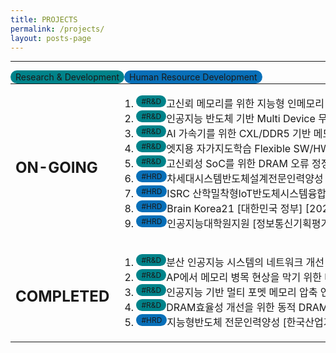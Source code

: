 ```yaml
---
title: PROJECTS
permalink: /projects/
layout: posts-page
---
```


<hr>

<span style="background-color:#00838a;float:left;padding:2px 8px;border-radius:50px">Research & Development</span>

<span style="background-color:#086fb8;float:left;padding:2px 8px;border-radius:50px">Human Resource Development</span>

<table border="0">
  <tr>
    <td> <h2> ON-GOING </h2> </td>
    <td nowrap>
      <ol>
        <li> <span style="background-color:#00838a;font-size:12px;float:left;padding:2px 8px;border-radius:50px">#R&D</span> 고신뢰 메모리를 위한 지능형 인메모리 오류정정 디바이스 개발 [정보통신기획평가원] [2021.04.01 ~ 2024.12.31] </li>
        <li> <span style="background-color:#00838a;font-size:12px;float:left;padding:2px 8px;border-radius:50px">#R&D</span> 인공지능 반도체 기반 Multi Device 무선 충전 SoC 개발 [정보통신기획평가원] [2021.04.01 ~ 2023.12.31] </li>
        <li> <span style="background-color:#00838a;font-size:12px;float:left;padding:2px 8px;border-radius:50px">#R&D</span> AI 가속기를 위한 CXL/DDR5 기반 메모리 서브시스템 솔루션 개발 [한국산업기술평가관리원, 삼성전자, SK 하이닉스] [2023.04.01 ~ 2025.12.31] </li>
        <li> <span style="background-color:#00838a;font-size:12px;float:left;padding:2px 8px;border-radius:50px">#R&D</span> 엣지용 자가지도학습 Flexible SW/HW 통합 솔루션 개발 [정보통신기획평가원] [2023.04.01 ~ 2026.12.31] </li>
        <li> <span style="background-color:#00838a;font-size:12px;float:left;padding:2px 8px;border-radius:50px">#R&D</span> 고신뢰성 SoC를 위한 DRAM 오류 정정 기법 개발 [삼성 전자] [2023.03.01 ~ 2024.02.28] </li>
        <li> <span style="background-color:#086fb8;font-size:12px;float:left;padding:2px 8px;border-radius:50px">#HRD</span> 차세대시스템반도체설계전문인력양성 [한국산업기술평가관리원] [2021.03.01 ~ 2026.2.28] </li>
        <li> <span style="background-color:#086fb8;font-size:12px;float:left;padding:2px 8px;border-radius:50px">#HRD</span> ISRC 산학밀착형loT반도체시스템융합인력육성 [과학기술정보통신부] [2021.04.01 ~ 2024.12.31] </li>
        <li> <span style="background-color:#086fb8;font-size:12px;float:left;padding:2px 8px;border-radius:50px">#HRD</span> Brain Korea21 [대한민국 정부] [2020.09.01 ~ 2027.08.31] </li>
        <li> <span style="background-color:#086fb8;font-size:12px;float:left;padding:2px 8px;border-radius:50px">#HRD</span> 인공지능대학원지원 [정보통신기획평가원] [2019.04.01 ~ 2023.12.31] </li>
      </ol>
    </td>
  </tr>
  <tr>
    <td> <h2> COMPLETED </h2> </td>
    <td>
      <ol>
        <li> <span style="background-color:#00838a;font-size:12px;float:left;padding:2px 8px;border-radius:50px">#R&D</span> 분산 인공지능 시스템의 네트워크 개선 연구 [한국연구재단] [2020.03.01 ~ 2023.02.28] </li>
        <li> <span style="background-color:#00838a;font-size:12px;float:left;padding:2px 8px;border-radius:50px">#R&D</span> AP에서 메모리 병목 현상을 막기 위한 데이터 압축 연구 [삼성전자] [2020.03.01 ~ 2021.02.28] </li>
        <li> <span style="background-color:#00838a;font-size:12px;float:left;padding:2px 8px;border-radius:50px">#R&D</span> 인공지능 기반 멀티 포멧 메모리 압축 연구 [삼성전자] [2021.03.01 ~ 2022.02.28] </li>
        <li> <span style="background-color:#00838a;font-size:12px;float:left;padding:2px 8px;border-radius:50px">#R&D</span> DRAM효율성 개선을 위한 동적 DRAM 주소 결정 기법 [삼성전자] [2022.03.01 ~ 2023.02.28] </li>
        <li> <span style="background-color:#086fb8;font-size:12px;float:left;padding:2px 8px;border-radius:50px">#HRD</span> 지능형반도체 전문인력양성 [한국산업기술평가관리원] [2016.03.01 ~ 2021.02.28] </li>
      </ol>
    </td>
  </tr>
</table>
